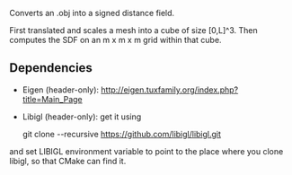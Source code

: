 Converts an .obj into a signed distance field.

First translated and scales a mesh into a cube of size [0,L]^3. Then computes the SDF on an m x m x m grid within that cube.

## Dependencies

* Eigen (header-only): http://eigen.tuxfamily.org/index.php?title=Main_Page

* Libigl (header-only): get it using

    git clone --recursive https://github.com/libigl/libigl.git

and set LIBIGL environment variable to point to the place where you clone libigl, so that CMake can find it.
